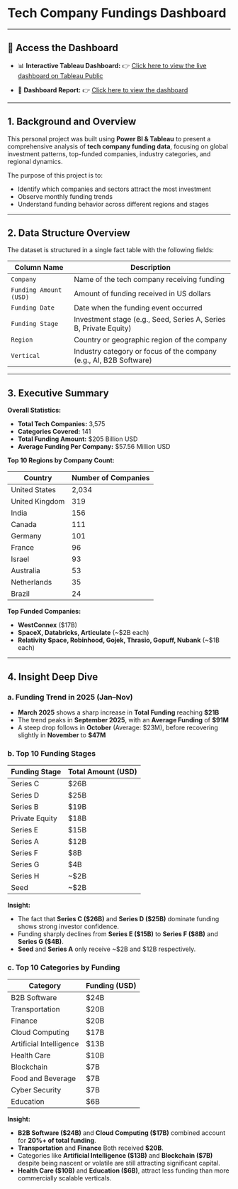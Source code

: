 # Tech Company Fundings Dashboard

---

## 🔗 Access the Dashboard

* 📊 **Interactive Tableau Dashboard:**
  👉 [Click here to view the live dashboard on Tableau Public](https://public.tableau.com/views/techcompanyfunding/Dashboard1?:language=en-US&:sid=&:redirect=auth&:display_count=n&:origin=viz_share_link)
 
* 📄 **Dashboard Report:**
  👉 [Click here to view the dashboard](./Dashboard/)

---


## 1. Background and Overview

This personal project was built using **Power BI & Tableau** to present a comprehensive analysis of **tech company funding data**, focusing on global investment patterns, top-funded companies, industry categories, and regional dynamics.

The purpose of this project is to:

* Identify which companies and sectors attract the most investment
* Observe monthly funding trends
* Understand funding behavior across different regions and stages

---

## 2. Data Structure Overview

The dataset is structured in a single fact table with the following fields:

| Column Name            | Description                                                        |
| ---------------------- | ------------------------------------------------------------------ |
| `Company`              | Name of the tech company receiving funding                         |
| `Funding Amount (USD)` | Amount of funding received in US dollars                           |
| `Funding Date`         | Date when the funding event occurred                               |
| `Funding Stage`        | Investment stage (e.g., Seed, Series A, Series B, Private Equity)  |
| `Region`               | Country or geographic region of the company                        |
| `Vertical`             | Industry category or focus of the company (e.g., AI, B2B Software) |

---

## 3. Executive Summary

**Overall Statistics:**

* **Total Tech Companies:** 3,575
* **Categories Covered:** 141
* **Total Funding Amount:** \$205 Billion USD
* **Average Funding Per Company:** \$57.56 Million USD

**Top 10 Regions by Company Count:**

| Country        | Number of Companies |
| -------------- | ------------------- |
| United States  | 2,034               |
| United Kingdom | 319                 |
| India          | 156                 |
| Canada         | 111                 |
| Germany        | 101                 |
| France         | 96                  |
| Israel         | 93                  |
| Australia      | 53                  |
| Netherlands    | 35                  |
| Brazil         | 24                  |

**Top Funded Companies:**

* **WestConnex** (\$17B)
* **SpaceX, Databricks, Articulate** (\~\$2B each)
* **Relativity Space, Robinhood, Gojek, Thrasio, Gopuff, Nubank** (\~\$1B each)

---

## 4. Insight Deep Dive

### a. Funding Trend in 2025 (Jan–Nov)

* **March 2025** shows a sharp increase in **Total Funding** reaching **\$21B**
* The trend peaks in **September 2025**, with an **Average Funding** of **\$91M**
* A steep drop follows in **October** (Average: \$23M), before recovering slightly in **November** to **\$47M**

### b. Top 10 Funding Stages

| Funding Stage  | Total Amount (USD) |
| -------------- | ------------------ |
| Series C       | \$26B              |
| Series D       | \$25B              |
| Series B       | \$19B              |
| Private Equity | \$18B              |
| Series E       | \$15B              |
| Series A       | \$12B              |
| Series F       | \$8B               |
| Series G       | \$4B               |
| Series H       | \~\$2B             |
| Seed           | \~\$2B             |

**Insight:**

* The fact that **Series C (\$26B)** and **Series D (\$25B)** dominate funding shows strong investor confidence.
* Funding sharply declines from **Series E (\$15B)** to **Series F (\$8B)** and **Series G (\$4B)**.
* **Seed** and **Series A** only receive \~$2B and \$12B respectively.


### c. Top 10 Categories by Funding

| Category                | Funding (USD) |
| ----------------------- | ------------- |
| B2B Software            | \$24B         |
| Transportation          | \$20B         |
| Finance                 | \$20B         |
| Cloud Computing         | \$17B         |
| Artificial Intelligence | \$13B         |
| Health Care             | \$10B         |
| Blockchain              | \$7B          |
| Food and Beverage       | \$7B          |
| Cyber Security          | \$7B          |
| Education               | \$6B          |

**Insight:**

* **B2B Software (\$24B)** and **Cloud Computing (\$17B)** combined account for **20%+ of total funding**.
* **Transportation** and **Finance** Both received **\$20B**.
* Categories like **Artificial Intelligence (\$13B)** and **Blockchain (\$7B)** despite being nascent or volatile are still attracting significant capital.
* **Health Care (\$10B)** and **Education (\$6B)**, attract less funding than more commercially scalable verticals.